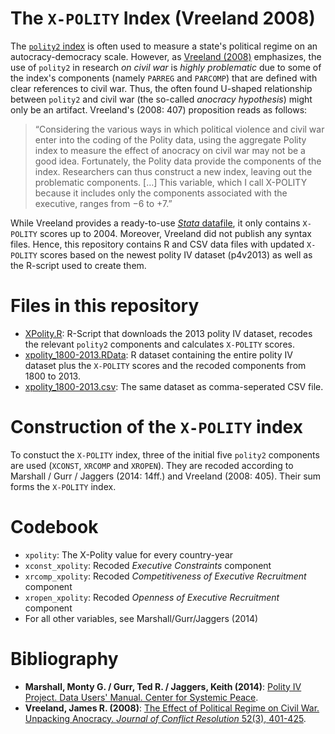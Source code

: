 # The `X-POLITY` Index (Vreeland 2008)

The [`polity2` index](http://www.systemicpeace.org/polityproject.html "Polity Project") is often used to measure a state's political regime on an autocracy-democracy scale. However, as [Vreeland (2008)](http://faculty.georgetown.edu/jrv24/polityproblem.html "Vreeland (2008)") emphasizes, the use of `polity2` in research *on civil war* is *highly problematic* due to some of the index's components (namely `PARREG` and `PARCOMP`) that are defined with clear references to civil war. Thus, the often found U-shaped relationship between `polity2` and civil war (the so-called *anocracy hypothesis*) might only be an artifact. Vreeland's (2008: 407) proposition reads as follows:

> “Considering the various ways in which political violence 
> and civil war enter into the coding of the Polity data, 
> using the aggregate Polity index to measure the effect of 
> anocracy on civil war may not be a good idea. Fortunately, 
> the Polity data provide the components of the index. 
> Researchers can thus construct a new index, leaving out the 
> problematic components. […] This variable, which I call X-POLITY 
> because it includes only the components associated with the 
> executive, ranges from −6 to +7.”

While Vreeland provides a ready-to-use [*Stata* datafile](http://www9.georgetown.edu/faculty/jrv24/XPOLITY.dta "X-Polity Stata File"), it only contains `X-POLITY` scores up to 2004. Moreover, Vreeland did not publish any syntax files. Hence, this repository contains R and CSV data files with updated `X-POLITY` scores based on the newest polity IV dataset (p4v2013) as well as the R-script used to create them.

# Files in this repository
- [XPolity.R](https://github.com/n-klotz/X-Polity-Index/blob/master/XPolity.R): R-Script that downloads the 2013 polity IV dataset, recodes the relevant `polity2` components and calculates `X-POLITY` scores.
- [xpolity_1800-2013.RData](https://github.com/n-klotz/X-Polity-Index/blob/master/xpolity_1800-2013.RData): R dataset containing the entire polity IV dataset plus the `X-POLITY` scores and the recoded components from 1800 to 2013.
- [xpolity_1800-2013.csv](https://github.com/n-klotz/X-Polity-Index/blob/master/xpolity_1800-2013.csv): The same dataset as comma-seperated CSV file.

# Construction of the `X-POLITY` index
To constuct the `X-POLITY` index, three of the initial five `polity2` components are used (`XCONST`, `XRCOMP` and `XROPEN`). They are recoded according to Marshall / Gurr / Jaggers (2014: 14ff.) and Vreeland (2008: 405). Their sum forms the `X-POLITY` index.

# Codebook
- `xpolity`: The X-Polity value for every country-year
- `xconst_xpolity`: Recoded *Executive Constraints* component
- `xrcomp_xpolity`: Recoded *Competitiveness of Executive Recruitment* component
- `xropen_xpolity`: Recoded *Openness of Executive Recruitment* component
- For all other variables, see Marshall/Gurr/Jaggers (2014)

# Bibliography
- **Marshall, Monty G. / Gurr, Ted R. / Jaggers, Keith (2014)**: [Polity IV Project. Data Users' Manual. Center for Systemic Peace](http://www.systemicpeace.org/inscr/p4manualv2013.pdf).
- **Vreeland, James R. (2008)**: [The Effect of Political Regime on Civil War. Unpacking Anocracy. *Journal of Conflict Resolution* 52(3), 401-425](http://jcr.sagepub.com/content/52/3/401.abstract).
